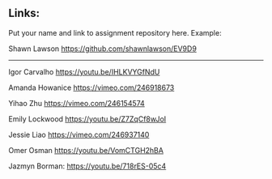 
## Links:

Put your name and link to assignment repository here. Example:

Shawn Lawson    https://github.com/shawnlawson/EV9D9

----

Igor Carvalho https://youtu.be/IHLKVYGfNdU


Amanda Howanice https://vimeo.com/246918673

Yihao Zhu https://vimeo.com/246154574

Emily Lockwood https://youtu.be/Z7ZqCf8wJoI


Jessie Liao https://vimeo.com/246937140

Omer Osman https://youtu.be/VomCTGH2hBA

Jazmyn Borman: https://youtu.be/718rES-05c4

